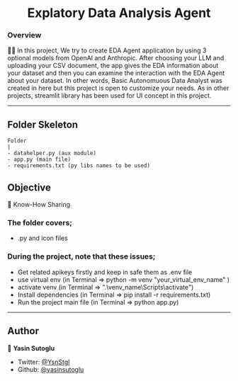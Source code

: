<h1 align="center">Explatory Data Analysis Agent</h1>

<h3>Overview</h3>
👨‍💻 In this project, We try to create EDA Agent application by using 3 optional models from OpenAI and Anthropic. After choosing your LLM  and uploading your CSV document, the app gives the EDA information about your dataset and then you can examine the interaction with the EDA Agent about your dataset. In other words, Basic Autonomuous Data Analyst was created in here but this project is open to customize your needs. As in other projects, streamlit library has been used for UI concept in this project.
<hr>

<!-- ![Alt text](https://giphy.com/peekasso)  -->

<!-- ------------------------------------------------------ -->

## Folder Skeleton 

```
Folder
|
- datahelper.py (aux module)
- app.py (main file)
- requirements.txt (py libs names to be used)
```

<!-- --------------------------------------- -->

## Objective

🎯 Know-How Sharing

### The folder covers;

- .py and icon files 

### During the project, note that these issues;
- Get related apikeys firstly and keep in safe them as .env file 
- use virtual env (in Terminal => python -m venv "your_virtual_env_name" )
- activate venv (in Terminal => ".\venv_name\Scripts\activate")
- Install dependencies (in Terminal => pip install -r requirements.txt)
- Run the project main file (in Terminal => python app.py)

<hr>

## Author

👤 **Yasin Sutoglu**

- Twitter: [@YsnStgl](https://twitter.com/YsnStgl)
- Github: [@yasinsutoglu](https://github.com/yasinsutoglu)

